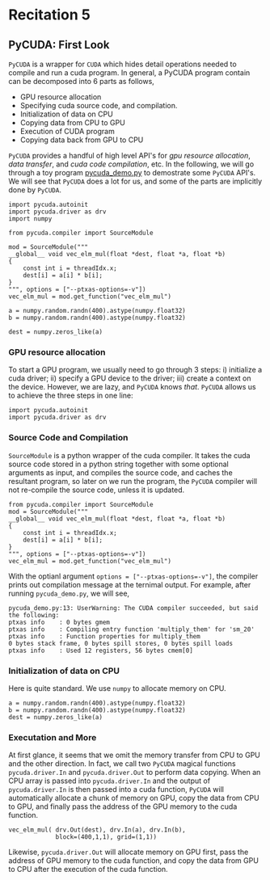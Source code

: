 # Recitation 5 #

## PyCUDA: First Look ##

`PyCUDA` is a wrapper for `CUDA` which hides detail operations needed to
compile and run a cuda program. In general, a PyCUDA program contain can be
decomposed into 6 parts as follows,

  * GPU resource allocation
  * Specifying cuda source code, and compilation.
  * Initialization of data on CPU
  * Copying data from CPU to GPU
  * Execution of CUDA program
  * Copying data back from GPU to CPU

`PyCUDA` provides a handful of high level API's for _gpu resource allocation_,
_data transfer_, and _cuda code compilation_, etc. In the following, we will
go through a toy program [pycuda_demo.py](./src/pycuda_demo.py) to demostrate
some `PyCUDA` API's. We will see that `PyCUDA` does a lot for us, and some of
the parts are implicitly done by `PyCUDA`. 

    import pycuda.autoinit
    import pycuda.driver as drv
    import numpy

    from pycuda.compiler import SourceModule

    mod = SourceModule("""
    __global__ void vec_elm_mul(float *dest, float *a, float *b)
    {
        const int i = threadIdx.x;
        dest[i] = a[i] * b[i];
    }
    """, options = ["--ptxas-options=-v"])
    vec_elm_mul = mod.get_function("vec_elm_mul")

    a = numpy.random.randn(400).astype(numpy.float32)
    b = numpy.random.randn(400).astype(numpy.float32)

    dest = numpy.zeros_like(a)

### GPU resource allocation ###

To start a GPU program, we usually need to go through 3 steps: i) initialize a
cuda driver; ii) specify a GPU device to the driver; iii) create a context on
the device. However, we are lazy, and `PyCUDA` knows _that_. `PyCUDA` allows us
to achieve the three steps in one line:

    import pycuda.autoinit
    import pycuda.driver as drv

### Source Code and Compilation ###

`SourceModule` is a python wrapper of the cuda compiler. It takes the cuda
source code stored in a python string together with some optional arguments as
input, and compiles the source code, and caches the resultant program, so later
on we run the program, the `PyCUDA` compiler will not re-compile the source
code, unless it is updated.

    from pycuda.compiler import SourceModule
    mod = SourceModule("""
    __global__ void vec_elm_mul(float *dest, float *a, float *b)
    {
        const int i = threadIdx.x;
        dest[i] = a[i] * b[i];
    }
    """, options = ["--ptxas-options=-v"])
    vec_elm_mul = mod.get_function("vec_elm_mul")

With the optianl argument `options = ["--ptxas-options=-v"]`, the compiler prints
out compilation message at the ternimal output. For example, after running
`pycuda_demo.py`, we will see,

    pycuda_demo.py:13: UserWarning: The CUDA compiler succeeded, but said the following:
    ptxas info    : 0 bytes gmem
    ptxas info    : Compiling entry function 'multiply_them' for 'sm_20'
    ptxas info    : Function properties for multiply_them
    0 bytes stack frame, 0 bytes spill stores, 0 bytes spill loads
    ptxas info    : Used 12 registers, 56 bytes cmem[0]
    
### Initialization of data on CPU ###

Here is quite standard. We use `numpy` to allocate memory on CPU.

    a = numpy.random.randn(400).astype(numpy.float32)
    b = numpy.random.randn(400).astype(numpy.float32)
    dest = numpy.zeros_like(a)

### Executation and More ###

At first glance, it seems that we omit the memory transfer from CPU to GPU and
the other direction. In fact, we call two `PyCUDA` magical functions
`pycuda.driver.In` and `pycuda.driver.Out` to perform data copying. When an CPU
array is passed into `pycuda.driver.In` and the output of `pycuda.driver.In` is
then passed into a cuda function, `PyCUDA` will automatically allocate a chunk
of memory on GPU, copy the data from CPU to GPU, and finally pass the address
of the GPU memory to the cuda function.

    vec_elm_mul( drv.Out(dest), drv.In(a), drv.In(b),
                 block=(400,1,1), grid=(1,1))

Likewise, `pycuda.driver.Out` will allocate memory on GPU first, pass the
address of GPU memory to the cuda function, and copy the data from GPU to CPU
after the execution of the cuda function.
